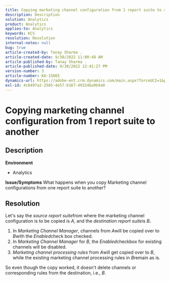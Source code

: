 ```yaml
---
title: Copying marketing channel configuration from 1 report suite to another
description: Description
solution: Analytics
product: Analytics
applies-to: Analytics
keywords: KCS
resolution: Resolution
internal-notes: null
bug: true
article-created-by: Tanay Sharma .
article-created-date: 9/30/2022 11:00:48 AM
article-published-by: Tanay Sharma .
article-published-date: 9/30/2022 12:41:27 PM
version-number: 3
article-number: KA-15865
dynamics-url: https://adobe-ent.crm.dynamics.com/main.aspx?forceUCI=1&pagetype=entityrecord&etn=knowledgearticle&id=1c0d961e-af40-ed11-9db1-0022480868ff
exl-id: 4c8497a2-2585-4e57-b167-49324ba9b9a0
---
```

# Copying marketing channel configuration from 1 report suite to another

## Description

<b>Environment</b>
- Analytics



<b>Issue/Symptoms</b>
What happens when you copy Marketing channel configurations from one report suite to another?


## Resolution


Let's say the *source report suite*from where the marketing channel configuration is to be copied is *A*, and the *destination report suite*is *B<b>*.</b>

1. In *Marketing Channel Manager*, channels from *A*will be copied over to *B*with the *Enabled*check box checked.
2. In *Marketing Channel Manager* for *B*, the *Enabled*checkbox for existing channels will be disabled.
3. *Marketing channel processing rules* from *A*will get copied over to *B*, while the existing marketing channel processing rules in *B*remain as is.


So even though the copy worked, it doesn't delete channels or corresponding rules from the destination, i.e., *B*.
